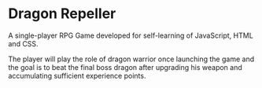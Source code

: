 # Dragon Repeller
 A single-player RPG Game developed for self-learning of JavaScript, HTML and CSS. 

The player will play the role of dragon warrior once launching the game and the goal is to beat the final boss dragon after upgrading his weapon and accumulating sufficient experience points. 
